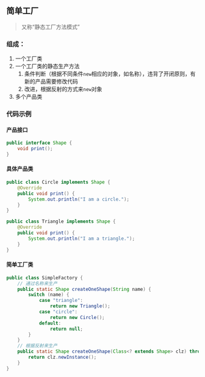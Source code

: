 ## 简单工厂
> 又称“静态工厂方法模式”

### 组成：
1. 一个工厂类
2. 一个工厂类的静态生产方法
	1. 条件判断（根据不同条件`new`相应的对象，如名称），违背了开闭原则，有新的产品需要修改代码
	2. 改进，根据反射的方式来`new`对象
3. 多个产品类

### 代码示例
#### 产品接口
```java
public interface Shape {
    void print();
}
```
#### 具体产品类
```java
public class Circle implements Shape {
    @Override
    public void print() {
        System.out.println("I am a circle.");
    }
}
```
```java
public class Triangle implements Shape {
    @Override
    public void print() {
        System.out.println("I am a triangle.");
    }
}
```
#### 简单工厂类
```java
public class SimpleFactory {
    // 通过名称来生产
    public static Shape createOneShape(String name) {
        switch (name) {
            case "triangle":
                return new Triangle();
            case "circle":
                return new Circle();
            default:
                return null;
        }
    }
    // 根据反射来生产
    public static Shape createOneShape(Class<? extends Shape> clz) throws Exception {
        return clz.newInstance();
    }
}
```
